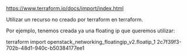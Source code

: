 https://www.terraform.io/docs/import/index.html

Utilizar un recurso no creado por terraform en terraform.

Por ejemplo, tenemos creada ya una floating ip que queremos utilizar:

terraform import openstack_networking_floatingip_v2.floatip_1 2c7f39f3-702b-48d1-940c-b50384177ee1
